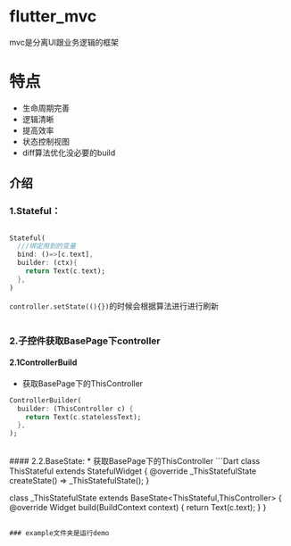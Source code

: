 # flutter_mvc
mvc是分离UI跟业务逻辑的框架<br/>
# 特点
* 生命周期完善
* 逻辑清晰
* 提高效率
* 状态控制视图
* diff算法优化没必要的build

## 介绍
### 1.Stateful：
``` Dart

Stateful(
  ///绑定用到的变量
  bind: ()=>[c.text],
  builder: (ctx){
    return Text(c.text);
  },
)
``` 
`controller.setState((){})`的时候会根据算法进行进行刷新<br/>
<br/>
### 2.子控件获取BasePage下controller
#### 2.1ControllerBuild
* 获取BasePage下的ThisController

```Dart
ControllerBuilder(
  builder: (ThisController c) {
    return Text(c.statelessText);
  },
);
```
<br/>
#### 2.2.BaseState:
* 获取BasePage下的ThisController
```Dart
class ThisStateful extends StatefulWidget {
  @override
  _ThisStatefulState createState() => _ThisStatefulState();
}

class _ThisStatefulState extends BaseState<ThisStateful,ThisController> {
  @override
  Widget build(BuildContext context) {
    return Text(c.text);
  }
}
```

### example文件夹是运行demo

